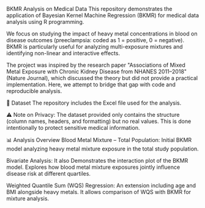 BKMR Analysis on Medical Data
This repository demonstrates the application of Bayesian Kernel Machine Regression (BKMR) for medical data analysis using R programming.

We focus on studying the impact of heavy metal concentrations in blood on disease outcomes (preeclampsia: coded as 1 = positive, 0 = negative). BKMR is particularly useful for analyzing multi-exposure mixtures and identifying non-linear and interactive effects.

The project was inspired by the research paper "Associations of Mixed Metal Exposure with Chronic Kidney Disease from NHANES 2011–2018" (Nature Journal), which discussed the theory but did not provide a practical implementation. Here, we attempt to bridge that gap with code and reproducible analysis.

📂 Dataset
The repository includes the Excel file used for the analysis.

⚠️ Note on Privacy:
The dataset provided only contains the structure (column names, headers, and formatting) but no real values. This is done intentionally to protect sensitive medical information.

📊 Analysis Overview
Blood Metal Mixture – Total Population: Initial BKMR model analyzing heavy metal mixture exposure in the total study population.

Bivariate Analysis: It also Demonstrates the interaction plot of the BKMR model. Explores how blood metal mixture exposures jointly influence disease risk at different quartiles.

Weighted Quantile Sum (WQS) Regression: An extension including age and BMI alongside heavy metals. It allows comparison of WQS with BKMR for mixture analysis.



